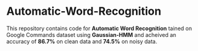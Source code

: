 # Automatic-Word-Recognition

This repository contains code for **Automatic Word Recognition** tained on Google Commands dataset using **Gaussian-HMM** and acheived an accuracy of **86.7%** on clean data and **74.5%** on noisy data. 
